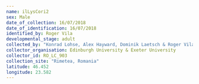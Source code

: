 ```yaml
---
name: ilLysCori2
sex: Male
date_of_collection: 16/07/2018
date_of_identification: 16/07/2018
identified_by: Roger Vila
developmental_stage: adult
collected_by: "Konrad Lohse, Alex Hayward, Dominik Laetsch & Roger Vila"
collector_organisation: Edinburgh University & Exeter University
collector_id: RO_LC_903
collection_site: "Rimetea, Romania"
latitude: 46.452
longitude: 23.582
---
```

